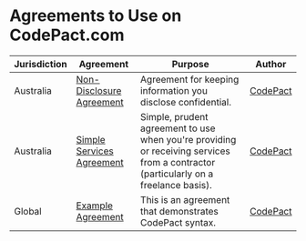 # Agreements to Use on CodePact.com

| Jurisdiction | Agreement |  Purpose | Author |
| ------------- | ------------- |------------- |------------- |
| Australia | [Non-Disclosure Agreement](https://github.com/CodePact/au-non-disclosure/blob/master/au-non_disclosure_agreement.md) | Agreement for keeping information you disclose confidential.| [CodePact](http://github.com/codepact)
| Australia | [Simple Services Agreement](https://github.com/CodePact/au-simple-services/blob/master/au-simple-services.md) | Simple, prudent agreement to use when you're providing or receiving services from a contractor (particularly on a freelance basis).| [CodePact](http://github.com/codepact) |
| Global | [Example Agreement](https://github.com/CodePact/agreement-example/blob/master/example-agreement.md) | This is an agreement that demonstrates CodePact syntax.| [CodePact](http://github.com/codepact) |
